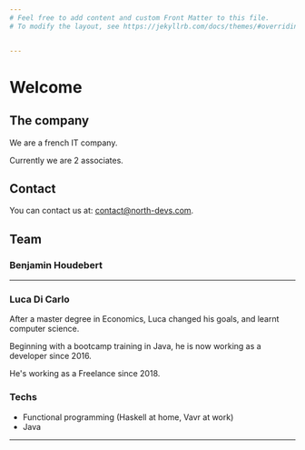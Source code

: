 ```yaml
---
# Feel free to add content and custom Front Matter to this file.
# To modify the layout, see https://jekyllrb.com/docs/themes/#overriding-theme-defaults


---
```


# Welcome

## The company

We are a french IT company.

Currently we are 2 associates.

## Contact

You can contact us at: contact@north-devs.com.

## Team

### Benjamin Houdebert

---

### Luca Di Carlo

After a master degree in Economics, Luca changed his goals, and learnt computer science.

Beginning with a bootcamp training in Java, he is now working as a developer since 2016.

He's working as a Freelance since 2018.

### Techs

- Functional programming (Haskell at home, Vavr at work)
- Java

---
